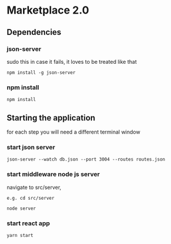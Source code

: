 # Marketplace 2.0

## Dependencies

### json-server
sudo this in case it fails, it loves to be treated like that
```
npm install -g json-server
```

### npm install
```
npm install
``` 

## Starting the application
for each step you will need a different terminal window

### start json server
```
json-server --watch db.json --port 3004 --routes routes.json
```

### start middleware node js server
navigate to src/server, 
```
e.g. cd src/server
```

```
node server
```

### start react app
```
yarn start
```